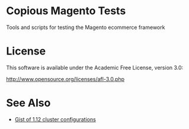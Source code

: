 # Copious Magento Tests

Tools and scripts for testing the Magento ecommerce framework


# License

This software is available under the Academic Free License, version 3.0:

http://www.opensource.org/licenses/afl-3.0.php

# See Also

* [Gist of 1.12 cluster configurations](https://gist.github.com/parhamr/6177160)

